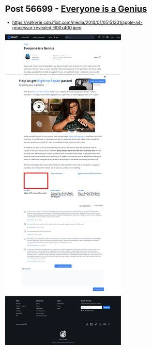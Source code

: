 # Post 56699 - [Everyone is a Genius](https://www.ifixit.com/News/56699/everyone-is-a-genius)

- https://valkyrie.cdn.ifixit.com/media/2010/01/05151331/apple-a4-processor-revealed-600x400.jpeg

![screencap](screenshots/8c8c0c3a-f7b3-43a2-ac8b-9527a86e33b0.png)

